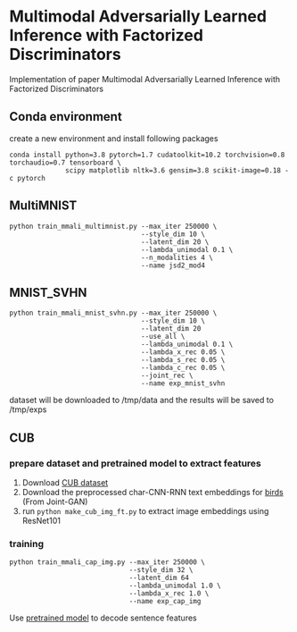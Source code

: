 # Multimodal Adversarially Learned Inference with Factorized Discriminators

Implementation of paper Multimodal Adversarially Learned Inference with Factorized Discriminators

## Conda environment

create a new environment and install following packages

```shell
conda install python=3.8 pytorch=1.7 cudatoolkit=10.2 torchvision=0.8 torchaudio=0.7 tensorboard \
              scipy matplotlib nltk=3.6 gensim=3.8 scikit-image=0.18 -c pytorch
```

## MultiMNIST

```shell
python train_mmali_multimnist.py --max_iter 250000 \
                                 --style_dim 10 \
                                 --latent_dim 20 \
                                 --lambda_unimodal 0.1 \
                                 --n_modalities 4 \
                                 --name jsd2_mod4
```

## MNIST_SVHN

```shell
python train_mmali_mnist_svhn.py --max_iter 250000 \
                                 --style_dim 10 \
                                 --latent_dim 20 
                                 --use_all \
                                 --lambda_unimodal 0.1 \
                                 --lambda_x_rec 0.05 \
                                 --lambda_s_rec 0.05 \
                                 --lambda_c_rec 0.05 \
                                 --joint_rec \
                                 --name exp_mnist_svhn
```

dataset will be downloaded to /tmp/data and the results will be saved to /tmp/exps

## CUB

### prepare dataset and pretrained model to extract features
1. Download [CUB dataset](http://www.vision.caltech.edu/visipedia/CUB-200-2011.html)
2. Download the preprocessed char-CNN-RNN text embeddings for [birds](https://drive.google.com/open?id=1j9do5K1BbghwD6W--XvJmbhj21XEEqjV) (From Joint-GAN)
3. run ``python make_cub_img_ft.py`` to extract image embeddings using ResNet101

### training
```shell
python train_mmali_cap_img.py --max_iter 250000 \
                              --style_dim 32 \
                              --latent_dim 64 
                              --lambda_unimodal 1.0 \
                              --lambda_x_rec 1.0 \
                              --name exp_cap_img
```

Use [pretrained model](https://drive.google.com/open?id=1j9do5K1BbghwD6W--XvJmbhj21XEEqjV) to decode sentence features
